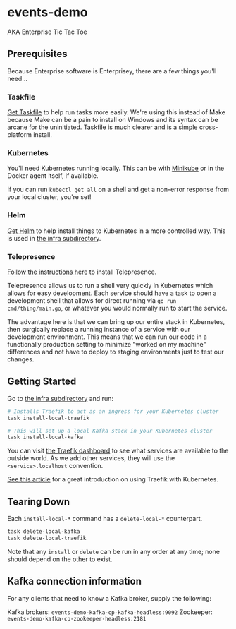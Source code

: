 # events-demo

AKA Enterprise Tic Tac Toe

## Prerequisites

Because Enterprise software is Enterprisey, there are a few things you'll need...

### Taskfile

[Get Taskfile](https://taskfile.dev/#/installation) to help run tasks more easily.  We're using
this instead of Make because Make can be a pain to install on Windows and its syntax
can be arcane for the uninitiated.  Taskfile is much clearer and is a simple cross-platform install.

### Kubernetes

You'll need Kubernetes running locally.  This can be with [Minikube](https://kubernetes.io/docs/setup/learning-environment/minikube/)
or in the Docker agent itself, if available.

If you can run `kubectl get all` on a shell and get a non-error response from your local cluster,
you're set!

### Helm

[Get Helm](https://helm.sh/docs/using_helm/) to help install things to Kubernetes in a more controlled way.  This is used in [the infra subdirectory](./infra).

### Telepresence

[Follow the instructions here](https://www.telepresence.io/reference/install) to install Telepresence.

Telepresence allows us to run a shell very quickly in Kubernetes which allows for easy development.
Each service should have a task to open a development shell that allows for direct running
via `go run cmd/thing/main.go`, or whatever you would normally run to start the service.

The advantage here is that we can bring up our entire stack in Kubernetes, then surgically replace
a running instance of a service with our development environment.  This means that we can run our
code in a functionally production setting to minimize "worked on my machine" differences and not
have to deploy to staging environments just to test our changes.

## Getting Started

Go to [the infra subdirectory](./infra) and run:

```bash
# Installs Traefik to act as an ingress for your Kubernetes cluster
task install-local-traefik

# This will set up a local Kafka stack in your Kubernetes cluster
task install-local-kafka
```

You can visit [the Traefik dashboard](http://dashboard.localhost/dashboard)
to see what services are available to the outside world.  As we add other services, they will
use the `<service>.localhost` convention.

[See this article](https://medium.com/@geraldcroes/kubernetes-traefik-101-when-simplicity-matters-957eeede2cf8) for a great introduction on using Traefik with Kubernetes.

## Tearing Down

Each `install-local-*` command has a `delete-local-*` counterpart.

```bash
task delete-local-kafka
task delete-local-traefik
```

Note that any `install` or `delete` can be run in any order at any time; none should
depend on the other to exist.

## Kafka connection information

For any clients that need to know a Kafka broker, supply the following:

Kafka brokers: `events-demo-kafka-cp-kafka-headless:9092`
Zookeeper: `events-demo-kafka-cp-zookeeper-headless:2181`

